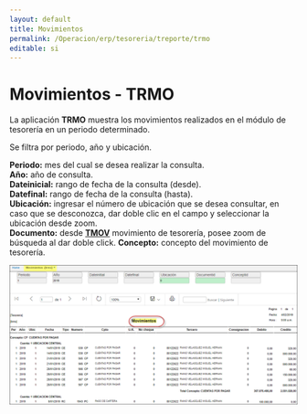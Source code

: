 ```yaml
---
layout: default
title: Movimientos
permalink: /Operacion/erp/tesoreria/treporte/trmo
editable: si
---
```


# Movimientos - TRMO

La aplicación **TRMO** muestra los movimientos realizados en el módulo de tesorería en un periodo determinado.  

Se filtra por periodo, año y ubicación.  


**Periodo:** mes del cual se desea realizar la consulta.  
**Año:** año de consulta.  
**Dateinicial:** rango de fecha de la consulta (desde).  
**Datefinal:**	rango de fecha de la consulta (hasta).  
**Ubicación:** ingresar el número de ubicación que se desea consultar, en caso que se desconozca, dar doble clic en el campo y seleccionar la ubicación desde zoom.  
**Documento:** desde [**TMOV**](http://docs.oasiscom.com/Operacion/erp/tesoreria/tmovimient/tmov) movimiento de tesorería, posee zoom de búsqueda al dar doble click.
**Concepto:**  concepto del movimiento de tesorería.  




![](trmo3.png)







